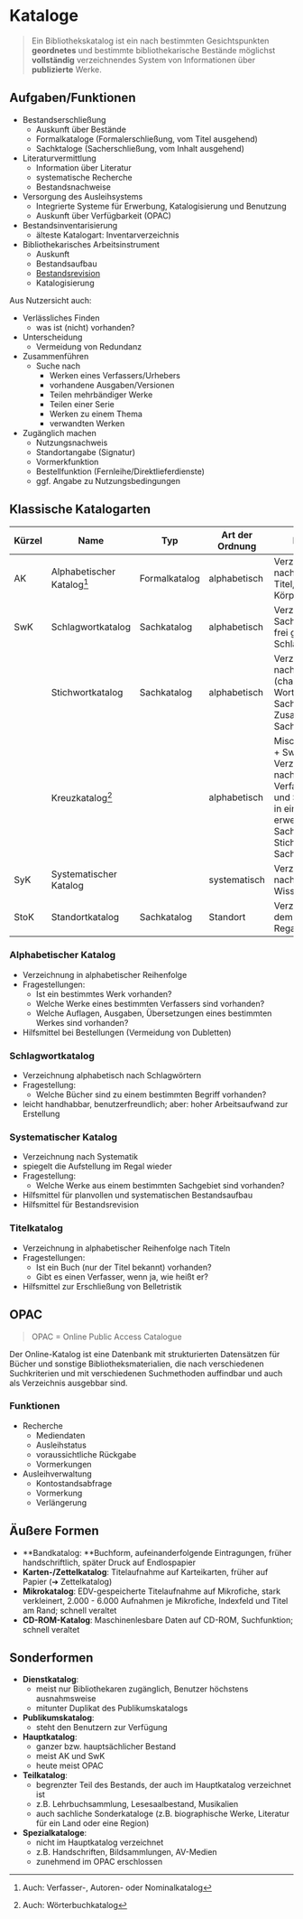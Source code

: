 # Kataloge 

> Ein Bibliothekskatalog ist ein nach bestimmten Gesichtspunkten **geordnetes** und bestimmte bibliothekarische Bestände möglichst **vollständig** verzeichnendes System von Informationen über **publizierte** Werke.

## Aufgaben/Funktionen 

- Bestandserschließung
  - Auskunft über Bestände
  - Formalkataloge (Formalerschließung, vom Titel ausgehend)
  - Sachktaloge (Sacherschließung, vom Inhalt ausgehend)
- Literaturvermittlung
  - Information über Literatur
  - systematische Recherche
  - Bestandsnachweise
- Versorgung des Ausleihsystems
  - Integrierte Systeme für Erwerbung, Katalogisierung und Benutzung
  - Auskunft über Verfügbarkeit (OPAC)
- Bestandsinventarisierung
  - älteste Katalogart: Inventarverzeichnis
- Bibliothekarisches Arbeitsinstrument
  - Auskunft
  - Bestandsaufbau
  - [Bestandsrevision](../bestandsrevision)
  - Katalogisierung



Aus Nutzersicht auch:

- Verlässliches Finden
  - was ist (nicht) vorhanden?
- Unterscheidung
  - Vermeidung von Redundanz
- Zusammenführen
  - Suche nach 
    - Werken eines Verfassers/Urhebers
    - vorhandene Ausgaben/Versionen
    - Teilen mehrbändiger Werke
    - Teilen einer Serie
    - Werken zu einem Thema
    - verwandten Werken
- Zugänglich machen
  - Nutzungsnachweis
  - Standortangabe (Signatur)
  - Vormerkfunktion
  - Bestellfunktion (Fernleihe/Direktlieferdienste)
  - ggf. Angabe zu Nutzungsbedingungen



## Klassische Katalogarten 

| Kürzel | Name                       | Typ           | Art der Ordnung | Merkmale                                                     |
| ------ | -------------------------- | ------------- | --------------- | ------------------------------------------------------------ |
| AK     | Alphabetischer Katalog[^1] | Formalkatalog | alphabetisch    | Verzeichnung nach Verfasser, Titel, Körperschaften           |
| SwK    | Schlagwortkatalog          | Sachkatalog   | alphabetisch    | Verzeichnung der Sachliteratur nach frei gewählten Schlagworten |
|        | Stichwortkatalog           | Sachkatalog   | alphabetisch    | Verzeichnung nach Stichwörtern (charakteristisches Wort des Sachtitels oder Zusatzes zum Sachtitel) |
|        | Kreuzkatalog[^2]           |               | alphabetisch    | Mischung aus AK + SwK; Verzeichnung nach Verfassernamen und Schlagwörtern in einem Alphabet; erweiterte Form + Sachtitel + ggf. Stichwort aus Sachtitel |
| SyK    | Systematischer Katalog     |               | systematisch    | Verzeichnung nach Wissensgebieten                            |
| StoK   | Standortkatalog            | Sachkatalog   | Standort        | Verzeichnet nach dem Standort im Regal                       |



### Alphabetischer Katalog 

- Verzeichnung in alphabetischer Reihenfolge
- Fragestellungen:
  - Ist ein bestimmtes Werk vorhanden?
  - Welche Werke eines bestimmten Verfassers sind vorhanden?
  - Welche Auflagen, Ausgaben, Übersetzungen eines bestimmten Werkes sind vorhanden?
- Hilfsmittel bei Bestellungen (Vermeidung von Dubletten)



### Schlagwortkatalog 

- Verzeichnung alphabetisch nach Schlagwörtern
- Fragestellung:
  - Welche Bücher sind zu einem bestimmten Begriff vorhanden?
- leicht handhabbar, benutzerfreundlich; aber: hoher Arbeitsaufwand zur Erstellung



### Systematischer Katalog 

- Verzeichnung nach Systematik
- spiegelt die Aufstellung im Regal wieder
- Fragestellung:
  - Welche Werke aus einem bestimmten Sachgebiet sind vorhanden?
- Hilfsmittel für planvollen und systematischen Bestandsaufbau
- Hilfsmittel für Bestandsrevision



### Titelkatalog 

- Verzeichnung in alphabetischer Reihenfolge nach Titeln
- Fragestellungen:
  - Ist ein Buch (nur der Titel bekannt) vorhanden?
  - Gibt es einen Verfasser, wenn ja, wie heißt er?
- Hilfsmittel zur Erschließung von Belletristik



## OPAC 

> OPAC = Online Public Access Catalogue

Der Online-Katalog ist eine Datenbank mit strukturierten Datensätzen für Bücher und sonstige Bibliotheksmaterialien, die nach verschiedenen Suchkriterien und mit verschiedenen Suchmethoden auffindbar und auch als Verzeichnis ausgebbar sind. 

### Funktionen 

- Recherche
  - Mediendaten
  - Ausleihstatus
  - voraussichtliche Rückgabe
  - Vormerkungen
- Ausleihverwaltung
  - Kontostandsabfrage
  - Vormerkung
  - Verlängerung



## Äußere Formen 

- **Bandkatalog: **Buchform, aufeinanderfolgende Eintragungen, früher handschriftlich, später Druck auf Endlospapier
- **Karten-/Zettelkatalog**: Titelaufnahme auf Karteikarten, früher auf Papier (&#10132; Zettelkatalog)
- **Mikrokatalog**: EDV-gespeicherte Titelaufnahme auf Mikrofiche, stark verkleinert, 2.000 - 6.000 Aufnahmen je Mikrofiche, Indexfeld und Titel am Rand; schnell veraltet
- **CD-ROM-Katalog**: Maschinenlesbare Daten auf CD-ROM, Suchfunktion; schnell veraltet



## Sonderformen 
- **Dienstkatalog**: 
  - meist nur Bibliothekaren zugänglich, Benutzer höchstens ausnahmsweise
  - mitunter Duplikat des Publikumskatalogs
- **Publikumskatalog**:
  - steht den Benutzern zur Verfügung
- **Hauptkatalog**: 
  - ganzer bzw. hauptsächlicher Bestand
  - meist AK und SwK
  - heute meist OPAC 
- **Teilkatalog**: 
  - begrenzter Teil des Bestands, der auch im Hauptkatalog verzeichnet ist
  - z.B. Lehrbuchsammlung, Lesesaalbestand, Musikalien
  - auch sachliche Sonderkataloge (z.B. biographische Werke, Literatur für ein Land oder eine Region)
- **Spezialkataloge**:
  - nicht im Hauptkatalog verzeichnet
  - z.B. Handschriften, Bildsammlungen, AV-Medien
  - zunehmend im OPAC erschlossen



[^1]: Auch: Verfasser-, Autoren- oder Nominalkatalog
[^2]: Auch: Wörterbuchkatalog

